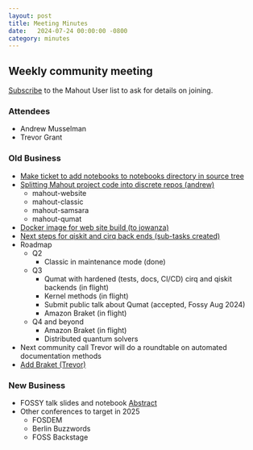 ```yaml
---
layout: post
title: Meeting Minutes
date:   2024-07-24 00:00:00 -0800
category: minutes
---
```

## Weekly community meeting
[Subscribe](mailto:user-subscribe@mahout.apache.org) to the Mahout User list to ask for details on joining.

### Attendees
* Andrew Musselman
* Trevor Grant

### Old Business
* [Make ticket to add notebooks to notebooks directory in source tree](https://issues.apache.org/jira/browse/MAHOUT-2198)
* [Splitting Mahout project code into discrete repos (andrew)](https://issues.apache.org/jira/projects/MAHOUT/issues/MAHOUT-2204)
    * mahout-website
    * mahout-classic
    * mahout-samsara
    * mahout-qumat
* [Docker image for web site build (to jowanza)](https://issues.apache.org/jira/projects/MAHOUT/issues/MAHOUT-2165)
* [Next steps for qiskit and cirq back ends (sub-tasks created)](https://issues.apache.org/jira/projects/MAHOUT/issues/MAHOUT-2206)
* Roadmap
    * Q2
        * Classic in maintenance mode (done)
    * Q3
        * Qumat with hardened (tests, docs, CI/CD) cirq and qiskit backends (in flight)
        * Kernel methods (in flight)
        * Submit public talk about Qumat (accepted, Fossy Aug 2024)
        * Amazon Braket (in flight)
    * Q4 and beyond
        * Amazon Braket (in flight)
        * Distributed quantum solvers
* Next community call Trevor will do a roundtable on automated documentation methods
* [Add Braket (Trevor)](https://issues.apache.org/jira/browse/MAHOUT-2213)

### New Business
* FOSSY talk slides and notebook [Abstract](https://2024.fossy.us/schedule/presentation/265/)
* Other conferences to target in 2025
    * FOSDEM
    * Berlin Buzzwords
    * FOSS Backstage
